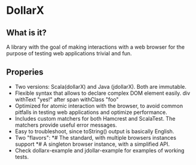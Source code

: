 # DollarX

## What is it?
A library with the goal of making interactions with a web browser for the purpose 
of testing web applications trivial and fun.

## Properies
* Two versions: Scala(dollarX) and Java (jdollarX). Both are immutable.
* Flexible syntax that allows to declare complex DOM element easily.
     div withText "yes!" after span withClass "foo" 
* Optimized for atomic interaction with the browser, to avoid common pitfalls in testing web applications and optimize performance.
* Includes custom matchers for both Hamcrest and ScalaTest. The matchers provide useful error messages.
* Easy to troubleshoot, since toString() output is basically English.
* Two "flavors":
*# The standard, with multiple browsers instances support
*# A singleton browser instance, with a simplified API.
* Check dollarx-example and jdollar-example for examples of working tests.

     
